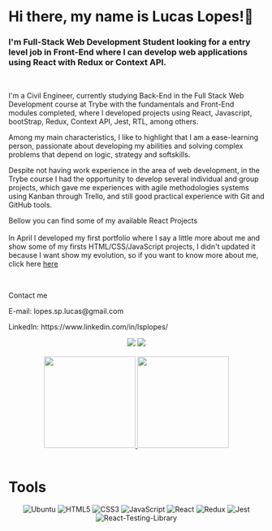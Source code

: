 <h1>Hi there, my name is Lucas Lopes!👋</h1>

<h3>I'm Full-Stack Web Development Student looking for a entry level job in Front-End where I can develop web applications using React with Redux or Context API.</h3>
<br/>
<p>I'm a Civil Engineer, currently studying Back-End in the Full Stack Web Development course at Trybe with the fundamentals and Front-End modules completed, where I developed projects using React, Javascript, bootStrap, Redux, Context API, Jest, RTL, among others.</p>

<p>Among my main characteristics, I like to highlight that I am a ease-learning person, passionate about developing my abilities and solving complex problems that depend on logic, strategy and softskills.</p>

<p>Despite not having work experience in the area of ​​web development, in the Trybe course I had the opportunity to develop several individual and group projects, which gave me experiences with agile methodologies systems using Kanban through Trello, and still good practical experience with Git and GitHub tools.</p>

<span>Bellow you can find some of my available React Projects</span>
<br/>
<br/>
<span>
  In April I developed my first portfolio where I say a little more about me and show some of my firsts HTML/CSS/JavaScript projects, I didn't updated it because I want show my evolution, so if you want to know more about me, click here
  <a href="https://lsplopes.github.io/" target="_blank">here</a>
</span>
<br/>


</br>

<p>Contact me</p>
<p>E-mail: lopes.sp.lucas@gmail.com</p>
<p>LinkedIn: https://www.linkedin.com/in/lsplopes/</p>

<div align="center">
  <a href = "mailto:lopes.sp.lucas@gmail.com"><img src="https://img.shields.io/badge/-Gmail-%23333?style=for-the-badge&logo=gmail&logoColor=white" target="_blank"></a>
  <a href="https://www.linkedin.com/in/lsplopes/" target="_blank"><img src="https://img.shields.io/badge/-LinkedIn-%230077B5?style=for-the-badge&logo=linkedin&logoColor=white" target="_blank"></a>
</div>

</br>

<div align="center">
  <a href="https://github.com/lsplopes">
  <img height="180em" src="https://github-readme-stats.vercel.app/api?username=lsplopes&show_icons=false&theme=dark&include_all_commits=true&count_private=true"/>
  <img height="180em" src="https://github-readme-stats.vercel.app/api/top-langs/?username=lsplopes&layout=compact&langs_count=5&theme=dark"/></a>
</div>

</br>

<h1>Tools</h1>

<div align="center">
  <img src="https://img.shields.io/badge/Ubuntu-E95420?style=for-the-badge&logo=ubuntu&logoColor=white" alt="Ubuntu" target="_blank">
    <img src="https://img.shields.io/badge/HTML5-E34F26?style=for-the-badge&logo=html5&logoColor=white" alt="HTML5" target="_blank">
  <img src="https://img.shields.io/badge/CSS3-1572B6?style=for-the-badge&logo=css3&logoColor=white" alt="CSS3" target="_blank">
  <img src="https://img.shields.io/badge/JavaScript-F7DF1E?style=for-the-badge&logo=javascript&logoColor=black" alt="JavaScript" target="_blank">
  <img src="https://img.shields.io/badge/React-20232A?style=for-the-badge&logo=react&logoColor=61DAFB" alt="React" target="_blank">
  <img src="https://img.shields.io/badge/Redux-593D88?style=for-the-badge&logo=redux&logoColor=white" alt="Redux" target="_blank">
  <img src="https://img.shields.io/badge/Jest-323330?style=for-the-badge&logo=Jest&logoColor=white" alt="Jest" target="_blank">
  <img src="https://img.shields.io/badge/testing%20library-323330?style=for-the-badge&logo=testing-library&logoColor=red" alt="React-Testing-Library" target="_blank">
</div>
